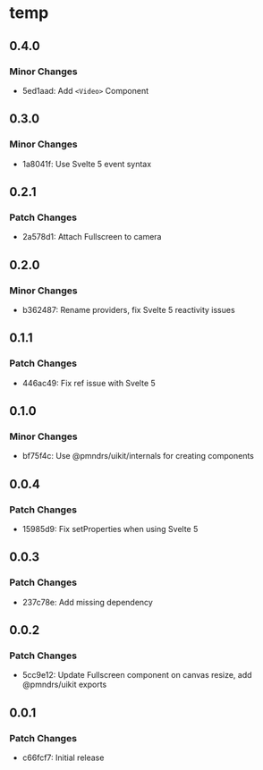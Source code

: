 # temp

## 0.4.0

### Minor Changes

- 5ed1aad: Add `<Video>` Component

## 0.3.0

### Minor Changes

- 1a8041f: Use Svelte 5 event syntax

## 0.2.1

### Patch Changes

- 2a578d1: Attach Fullscreen to camera

## 0.2.0

### Minor Changes

- b362487: Rename providers, fix Svelte 5 reactivity issues

## 0.1.1

### Patch Changes

- 446ac49: Fix ref issue with Svelte 5

## 0.1.0

### Minor Changes

- bf75f4c: Use @pmndrs/uikit/internals for creating components

## 0.0.4

### Patch Changes

- 15985d9: Fix setProperties when using Svelte 5

## 0.0.3

### Patch Changes

- 237c78e: Add missing dependency

## 0.0.2

### Patch Changes

- 5cc9e12: Update Fullscreen component on canvas resize, add @pmndrs/uikit exports

## 0.0.1

### Patch Changes

- c66fcf7: Initial release
